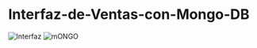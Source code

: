# Interfaz-de-Ventas-con-Mongo-DB
![Interfaz](https://user-images.githubusercontent.com/48899151/119301157-a735cf00-bc27-11eb-8cf8-1ed32aa0b3f2.JPG)
![mONGO](https://user-images.githubusercontent.com/48899151/119301282-d1878c80-bc27-11eb-8930-961c945144aa.JPG)
